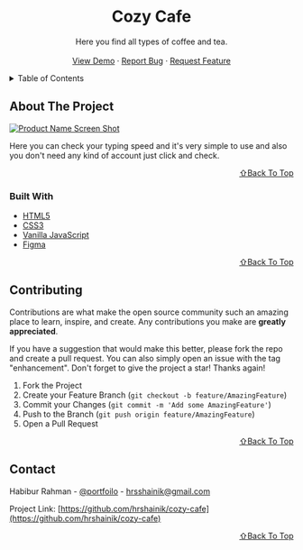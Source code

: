 <!-- PROJECT LOGO -->
<div align="center">
  <h1 align="center">Cozy Cafe</h1>

  <p align="center">
    Here you find all types of coffee and tea.
    <br />
    <br />
    <a href="https://cozy-cafe-bd.netlify.app/">View Demo</a>
    ·
    <a href="https://github.com/hrshainik/cozy-cafe/issues">Report Bug</a>
    ·
    <a href="https://github.com/hrshainik/cozy-cafe/issues">Request Feature</a>
  </p>
</div>


<!-- TABLE OF CONTENTS -->
<details>
  <summary>Table of Contents</summary>
  <ol>
    <li>
      <a href="#about-the-project">About The Project</a>
      <ul>
        <li><a href="#built-with">Built With</a></li>
      </ul>
    </li>
    <li><a href="#contributing">Contributing</a></li>
    <li><a href="#contact">Contact</a></li>
  </ol>
</details>


<!-- ABOUT THE PROJECT -->
## About The Project

[![Product Name Screen Shot][product-screenshot]](https://cozy-cafe-bd.netlify.app/)

Here you can check your typing speed and it's very simple to use and also you don't need any kind of account just click and check.

<p align="right"><a href="#top">⇧Back To Top</a></p>

### Built With

* [HTML5](https://www.w3schools.com/html/)
* [CSS3](https://www.w3schools.com/css/)
* [Vanilla JavaScript](https://developer.mozilla.org/en-US/docs/Web/JavaScript)
* [Figma](https://figma.com)

<p align="right"><a href="#top">⇧Back To Top</a></p>


<!-- CONTRIBUTING -->
## Contributing

Contributions are what make the open source community such an amazing place to learn, inspire, and create. Any contributions you make are **greatly appreciated**.

If you have a suggestion that would make this better, please fork the repo and create a pull request. You can also simply open an issue with the tag "enhancement".
Don't forget to give the project a star! Thanks again!

1. Fork the Project
2. Create your Feature Branch (`git checkout -b feature/AmazingFeature`)
3. Commit your Changes (`git commit -m 'Add some AmazingFeature'`)
4. Push to the Branch (`git push origin feature/AmazingFeature`)
5. Open a Pull Request

<p align="right"><a href="#top">⇧Back To Top</a></p>



<!-- CONTACT -->
## Contact

Habibur Rahman - [@portfoilo](https://hrshainik.me) - hrsshainik@gmail.com

Project Link: [https://github.com/hrshainik/cozy-cafe](https://github.com/hrshainik/cozy-cafe)

<p align="right"><a href="#top">⇧Back To Top</a></p>

[product-screenshot]: assets/img/cozy-cafe-bd.netlify.app.png


